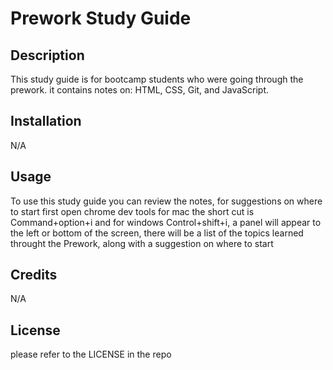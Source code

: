 # Prework Study Guide

## Description

This study guide is for bootcamp students who were going through the prework. it contains notes on: HTML, CSS, Git, and JavaScript.


## Installation

N/A

## Usage

To use this study guide you can review the notes, for suggestions on where to start first open chrome dev tools for mac the short cut is Command+option+i and for windows Control+shift+i, a panel will appear to the left or  bottom of the screen, there will be a list of the topics learned throught the Prework, along with a suggestion on where to start


## Credits
N/A

## License
please refer to the LICENSE in the repo